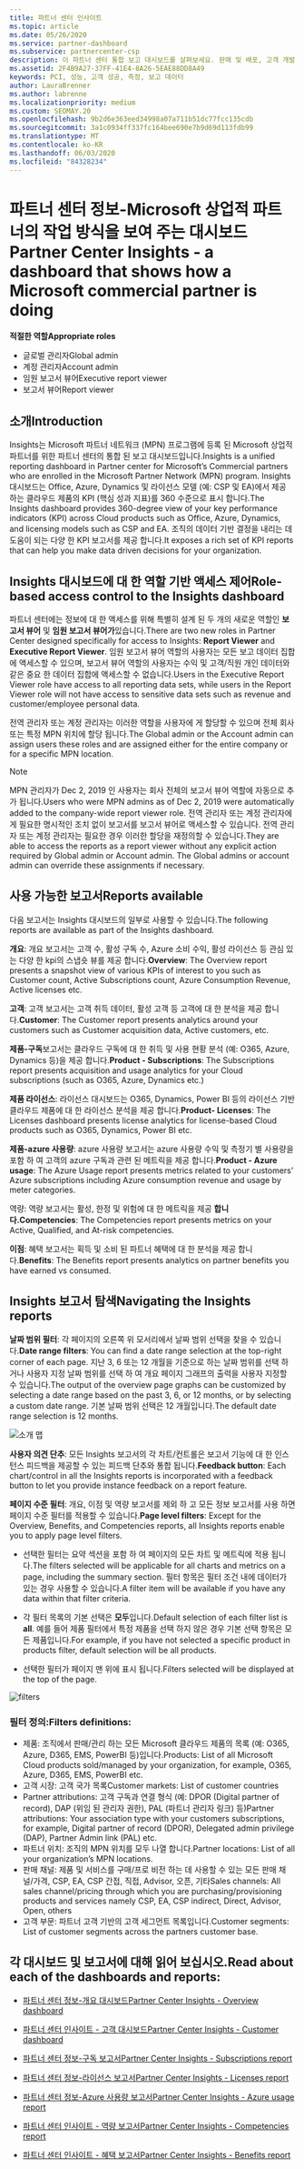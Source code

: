 ```yaml
---
title: 파트너 센터 인사이트
ms.topic: article
ms.date: 05/26/2020
ms.service: partner-dashboard
ms.subservice: partnercenter-csp
description: 이 파트너 센터 통합 보고 대시보드를 살펴보세요. 판매 및 배포, 고객 개발 등에 대 한 Kpi에서 수행 하는 방법을 확인 하세요.
ms.assetid: 2F4B9A27-37FF-41E4-8A26-5EAE88DD8A49
keywords: PCI, 성능, 고객 성공, 측정, 보고 데이터
author: LauraBrenner
ms.author: labrenne
ms.localizationpriority: medium
ms.custom: SEOMAY.20
ms.openlocfilehash: 9b2d6e363eed34998a07a711b51dc77fcc135cdb
ms.sourcegitcommit: 3a1c0934ff337fc164bee690e7b9d69d113fdb99
ms.translationtype: MT
ms.contentlocale: ko-KR
ms.lasthandoff: 06/03/2020
ms.locfileid: "84328234"
---
```

# <a name="partner-center-insights---a-dashboard-that-shows-how-a-microsoft-commercial-partner-is-doing"></a><span data-ttu-id="c81b1-105">파트너 센터 정보-Microsoft 상업적 파트너의 작업 방식을 보여 주는 대시보드</span><span class="sxs-lookup"><span data-stu-id="c81b1-105">Partner Center Insights - a dashboard that shows how a Microsoft commercial partner is doing</span></span>

<span data-ttu-id="c81b1-106">**적절한 역할**</span><span class="sxs-lookup"><span data-stu-id="c81b1-106">**Appropriate roles**</span></span>
- <span data-ttu-id="c81b1-107">글로벌 관리자</span><span class="sxs-lookup"><span data-stu-id="c81b1-107">Global admin</span></span>
- <span data-ttu-id="c81b1-108">계정 관리자</span><span class="sxs-lookup"><span data-stu-id="c81b1-108">Account admin</span></span>
- <span data-ttu-id="c81b1-109">임원 보고서 뷰어</span><span class="sxs-lookup"><span data-stu-id="c81b1-109">Executive report viewer</span></span>
- <span data-ttu-id="c81b1-110">보고서 뷰어</span><span class="sxs-lookup"><span data-stu-id="c81b1-110">Report viewer</span></span>

## <a name="introduction"></a><span data-ttu-id="c81b1-111">소개</span><span class="sxs-lookup"><span data-stu-id="c81b1-111">Introduction</span></span>

<span data-ttu-id="c81b1-112">Insights는 Microsoft 파트너 네트워크 (MPN) 프로그램에 등록 된 Microsoft 상업적 파트너를 위한 파트너 센터의 통합 된 보고 대시보드입니다.</span><span class="sxs-lookup"><span data-stu-id="c81b1-112">Insights is a unified reporting dashboard in Partner center for Microsoft’s Commercial partners who are enrolled in the Microsoft Partner Network (MPN) program.</span></span> <span data-ttu-id="c81b1-113">Insights 대시보드는 Office, Azure, Dynamics 및 라이선스 모델 (예: CSP 및 EA)에서 제공 하는 클라우드 제품의 KPI (핵심 성과 지표)를 360 수준으로 표시 합니다.</span><span class="sxs-lookup"><span data-stu-id="c81b1-113">The Insights dashboard provides 360-degree view of your key performance indicators (KPI) across Cloud products such as Office, Azure, Dynamics, and licensing models such as CSP and EA.</span></span> <span data-ttu-id="c81b1-114">조직의 데이터 기반 결정을 내리는 데 도움이 되는 다양 한 KPI 보고서를 제공 합니다.</span><span class="sxs-lookup"><span data-stu-id="c81b1-114">It exposes a rich set of KPI reports that can help you make data driven decisions for your organization.</span></span> 

## <a name="role-based-access-control-to-the-insights-dashboard"></a><span data-ttu-id="c81b1-115">Insights 대시보드에 대 한 역할 기반 액세스 제어</span><span class="sxs-lookup"><span data-stu-id="c81b1-115">Role-based access control to the Insights dashboard</span></span>

<span data-ttu-id="c81b1-116">파트너 센터에는 정보에 대 한 액세스를 위해 특별히 설계 된 두 개의 새로운 역할인 **보고서 뷰어** 및 **임원 보고서 뷰어가**있습니다.</span><span class="sxs-lookup"><span data-stu-id="c81b1-116">There are two new roles in Partner Center designed specifically for access to Insights: **Report Viewer** and **Executive Report Viewer**.</span></span> <span data-ttu-id="c81b1-117">임원 보고서 뷰어 역할의 사용자는 모든 보고 데이터 집합에 액세스할 수 있으며, 보고서 뷰어 역할의 사용자는 수익 및 고객/직원 개인 데이터와 같은 중요 한 데이터 집합에 액세스할 수 없습니다.</span><span class="sxs-lookup"><span data-stu-id="c81b1-117">Users in the Executive Report Viewer role have access to all reporting data sets, while users in the Report Viewer role will not have access to sensitive data sets such as revenue and customer/employee personal data.</span></span> 

<span data-ttu-id="c81b1-118">전역 관리자 또는 계정 관리자는 이러한 역할을 사용자에 게 할당할 수 있으며 전체 회사 또는 특정 MPN 위치에 할당 됩니다.</span><span class="sxs-lookup"><span data-stu-id="c81b1-118">The Global admin or the Account admin can assign users these roles and are assigned either for the entire company or for a specific MPN location.</span></span>  

>[!Note] 
><span data-ttu-id="c81b1-119">MPN 관리자가 Dec 2, 2019 인 사용자는 회사 전체의 보고서 뷰어 역할에 자동으로 추가 됩니다.</span><span class="sxs-lookup"><span data-stu-id="c81b1-119">Users who were MPN admins as of Dec 2, 2019 were automatically added to the company-wide report viewer role.</span></span> <span data-ttu-id="c81b1-120">전역 관리자 또는 계정 관리자에 게 필요한 명시적인 조치 없이 보고서를 보고서 뷰어로 액세스할 수 있습니다. 전역 관리자 또는 계정 관리자는 필요한 경우 이러한 할당을 재정의할 수 있습니다.</span><span class="sxs-lookup"><span data-stu-id="c81b1-120">They are able to access the reports as a report viewer without any explicit action required by Global admin or Account admin. The Global admins or account admin can override these assignments if necessary.</span></span> 

## <a name="reports-available"></a><span data-ttu-id="c81b1-121">사용 가능한 보고서</span><span class="sxs-lookup"><span data-stu-id="c81b1-121">Reports available</span></span>

<span data-ttu-id="c81b1-122">다음 보고서는 Insights 대시보드의 일부로 사용할 수 있습니다.</span><span class="sxs-lookup"><span data-stu-id="c81b1-122">The following reports are available as part of the Insights dashboard.</span></span>

<span data-ttu-id="c81b1-123">**개요**: 개요 보고서는 고객 수, 활성 구독 수, Azure 소비 수익, 활성 라이선스 등 관심 있는 다양 한 kpi의 스냅숏 뷰를 제공 합니다.</span><span class="sxs-lookup"><span data-stu-id="c81b1-123">**Overview**: The Overview report presents a snapshot view of various KPIs of interest to you such as Customer count, Active Subscriptions count, Azure Consumption Revenue, Active licenses etc.</span></span>

<span data-ttu-id="c81b1-124">**고객**: 고객 보고서는 고객 취득 데이터, 활성 고객 등 고객에 대 한 분석을 제공 합니다.</span><span class="sxs-lookup"><span data-stu-id="c81b1-124">**Customer**: The Customer report presents analytics around your customers such as Customer acquisition data, Active customers, etc.</span></span>

<span data-ttu-id="c81b1-125">**제품-구독**보고서는 클라우드 구독에 대 한 취득 및 사용 현황 분석 (예: O365, Azure, Dynamics 등)을 제공 합니다.</span><span class="sxs-lookup"><span data-stu-id="c81b1-125">**Product - Subscriptions**: The Subscriptions report presents acquisition and usage analytics for your Cloud subscriptions (such as O365, Azure, Dynamics etc.)</span></span>

<span data-ttu-id="c81b1-126">**제품 라이선스**: 라이선스 대시보드는 O365, Dynamics, Power BI 등의 라이선스 기반 클라우드 제품에 대 한 라이선스 분석을 제공 합니다.</span><span class="sxs-lookup"><span data-stu-id="c81b1-126">**Product- Licenses**: The Licenses dashboard presents license analytics for license-based Cloud products such as O365, Dynamics, Power BI etc.</span></span>

<span data-ttu-id="c81b1-127">**제품-azure 사용량**: azure 사용량 보고서는 azure 사용량 수익 및 측정기 별 사용량을 포함 하 여 고객의 azure 구독과 관련 된 메트릭을 제공 합니다.</span><span class="sxs-lookup"><span data-stu-id="c81b1-127">**Product - Azure usage**: The Azure Usage report presents metrics related to your customers’ Azure subscriptions including Azure consumption revenue and usage by meter categories.</span></span>

<span data-ttu-id="c81b1-128">역량: 역량 보고서는 활성, 한정 및 위험에 대 한 메트릭을 제공 **합니다.**</span><span class="sxs-lookup"><span data-stu-id="c81b1-128">**Competencies**: The Competencies report presents metrics on your Active, Qualified, and At-risk competencies.</span></span>

<span data-ttu-id="c81b1-129">**이점**: 혜택 보고서는 획득 및 소비 된 파트너 혜택에 대 한 분석을 제공 합니다.</span><span class="sxs-lookup"><span data-stu-id="c81b1-129">**Benefits**: The Benefits report presents analytics on partner benefits you have earned vs consumed.</span></span>

## <a name="navigating-the-insights-reports"></a><span data-ttu-id="c81b1-130">Insights 보고서 탐색</span><span class="sxs-lookup"><span data-stu-id="c81b1-130">Navigating the Insights reports</span></span>

<span data-ttu-id="c81b1-131">**날짜 범위 필터**: 각 페이지의 오른쪽 위 모서리에서 날짜 범위 선택을 찾을 수 있습니다.</span><span class="sxs-lookup"><span data-stu-id="c81b1-131">**Date range filters**: You can find a date range selection at the top-right corner of each page.</span></span> <span data-ttu-id="c81b1-132">지난 3, 6 또는 12 개월을 기준으로 하는 날짜 범위를 선택 하거나 사용자 지정 날짜 범위를 선택 하 여 개요 페이지 그래프의 출력을 사용자 지정할 수 있습니다.</span><span class="sxs-lookup"><span data-stu-id="c81b1-132">The output of the overview page graphs can be customized by selecting a date range based on the past 3, 6, or 12 months, or by selecting a custom date range.</span></span> <span data-ttu-id="c81b1-133">기본 날짜 범위 선택은 12 개월입니다.</span><span class="sxs-lookup"><span data-stu-id="c81b1-133">The default date range selection is 12 months.</span></span> 

![소개 맵](images/pci/intro1.png)

<span data-ttu-id="c81b1-135">**사용자 의견 단추**: 모든 Insights 보고서의 각 차트/컨트롤은 보고서 기능에 대 한 인스턴스 피드백을 제공할 수 있는 피드백 단추와 통합 됩니다.</span><span class="sxs-lookup"><span data-stu-id="c81b1-135">**Feedback button**: Each chart/control in all the Insights reports is incorporated with a feedback button to let you provide instance feedback on a report feature.</span></span> 

 
<span data-ttu-id="c81b1-136">**페이지 수준 필터**: 개요, 이점 및 역량 보고서를 제외 하 고 모든 정보 보고서를 사용 하면 페이지 수준 필터를 적용할 수 있습니다.</span><span class="sxs-lookup"><span data-stu-id="c81b1-136">**Page level filters**: Except for the Overview, Benefits, and Competencies reports, all Insights reports enable you to apply page level filters.</span></span> 

- <span data-ttu-id="c81b1-137">선택한 필터는 요약 섹션을 포함 하 여 페이지의 모든 차트 및 메트릭에 적용 됩니다.</span><span class="sxs-lookup"><span data-stu-id="c81b1-137">The filters selected will be applicable for all charts and metrics on a page, including the summary section.</span></span> <span data-ttu-id="c81b1-138">필터 항목은 필터 조건 내에 데이터가 있는 경우 사용할 수 있습니다.</span><span class="sxs-lookup"><span data-stu-id="c81b1-138">A filter item will be available if you have any data within that filter criteria.</span></span> 

- <span data-ttu-id="c81b1-139">각 필터 목록의 기본 선택은 **모두**입니다.</span><span class="sxs-lookup"><span data-stu-id="c81b1-139">Default selection of each filter list is **all**.</span></span> <span data-ttu-id="c81b1-140">예를 들어 제품 필터에서 특정 제품을 선택 하지 않은 경우 기본 선택 항목은 모든 제품입니다.</span><span class="sxs-lookup"><span data-stu-id="c81b1-140">For example, if you have not selected a specific product in products filter, default selection will be all products.</span></span>

- <span data-ttu-id="c81b1-141">선택한 필터가 페이지 맨 위에 표시 됩니다.</span><span class="sxs-lookup"><span data-stu-id="c81b1-141">Filters selected will be displayed at the top of the page.</span></span> 

![filters](images/pci/filters.png)

### <a name="filters-definitions"></a><span data-ttu-id="c81b1-143">필터 정의:</span><span class="sxs-lookup"><span data-stu-id="c81b1-143">Filters definitions:</span></span>

- <span data-ttu-id="c81b1-144">제품: 조직에서 판매/관리 하는 모든 Microsoft 클라우드 제품의 목록 (예: O365, Azure, D365, EMS, PowerBI 등)입니다.</span><span class="sxs-lookup"><span data-stu-id="c81b1-144">Products: List of all Microsoft Cloud products sold/managed by your organization, for example,  O365, Azure, D365, EMS, PowerBI etc.</span></span>
- <span data-ttu-id="c81b1-145">고객 시장: 고객 국가 목록</span><span class="sxs-lookup"><span data-stu-id="c81b1-145">Customer markets: List of customer countries</span></span>
- <span data-ttu-id="c81b1-146">Partner attributions: 고객 구독과 연결 형식 (예: DPOR (Digital partner of record), DAP (위임 된 관리자 권한), PAL (파트너 관리자 링크) 등)</span><span class="sxs-lookup"><span data-stu-id="c81b1-146">Partner attributions: Your association type with your customers subscriptions, for example,  Digital partner of record (DPOR), Delegated admin privilege (DAP), Partner Admin link (PAL) etc.</span></span> 
- <span data-ttu-id="c81b1-147">파트너 위치: 조직의 MPN 위치를 모두 나열 합니다.</span><span class="sxs-lookup"><span data-stu-id="c81b1-147">Partner locations: List of all your organization’s MPN locations.</span></span>
- <span data-ttu-id="c81b1-148">판매 채널: 제품 및 서비스를 구매/프로 비전 하는 데 사용할 수 있는 모든 판매 채널/가격, CSP, EA, CSP 간접, 직접, Advisor, 오픈, 기타</span><span class="sxs-lookup"><span data-stu-id="c81b1-148">Sales channels: All sales channel/pricing through which you are purchasing/provisioning products and services namely CSP, EA, CSP indirect, Direct, Advisor, Open, others</span></span>
- <span data-ttu-id="c81b1-149">고객 부문: 파트너 고객 기반의 고객 세그먼트 목록입니다.</span><span class="sxs-lookup"><span data-stu-id="c81b1-149">Customer segments: List of customer segments across the partners customer base.</span></span>

## <a name="read-about-each-of-the-dashboards-and-reports"></a><span data-ttu-id="c81b1-150">각 대시보드 및 보고서에 대해 읽어 보십시오.</span><span class="sxs-lookup"><span data-stu-id="c81b1-150">Read about each of the dashboards and reports:</span></span>

- [<span data-ttu-id="c81b1-151">파트너 센터 정보-개요 대시보드</span><span class="sxs-lookup"><span data-stu-id="c81b1-151">Partner Center Insights - Overview dashboard</span></span>](pci-overview-report.md)

- [<span data-ttu-id="c81b1-152">파트너 센터 인사이트 - 고객 대시보드</span><span class="sxs-lookup"><span data-stu-id="c81b1-152">Partner Center Insights - Customer dashboard</span></span>](pci-customer-report.md)

- [<span data-ttu-id="c81b1-153">파트너 센터 정보-구독 보고서</span><span class="sxs-lookup"><span data-stu-id="c81b1-153">Partner Center Insights - Subscriptions report</span></span>](pci-product-subscriptions-report.md)

- [<span data-ttu-id="c81b1-154">파트너 센터 정보-라이선스 보고서</span><span class="sxs-lookup"><span data-stu-id="c81b1-154">Partner Center Insights - Licenses report</span></span>](pci-product-licenses-report.md)

- [<span data-ttu-id="c81b1-155">파트너 센터 정보-Azure 사용량 보고서</span><span class="sxs-lookup"><span data-stu-id="c81b1-155">Partner Center Insights - Azure usage report</span></span>](pci-azure-usage-report.md)

- [<span data-ttu-id="c81b1-156">파트너 센터 인사이트 - 역량 보고서</span><span class="sxs-lookup"><span data-stu-id="c81b1-156">Partner Center Insights - Competencies report</span></span>](pci-competencies-report.md)

- [<span data-ttu-id="c81b1-157">파트너 센터 인사이트 - 혜택 보고서</span><span class="sxs-lookup"><span data-stu-id="c81b1-157">Partner Center Insights - Benefits report</span></span>](pci-benefits-report.md)
